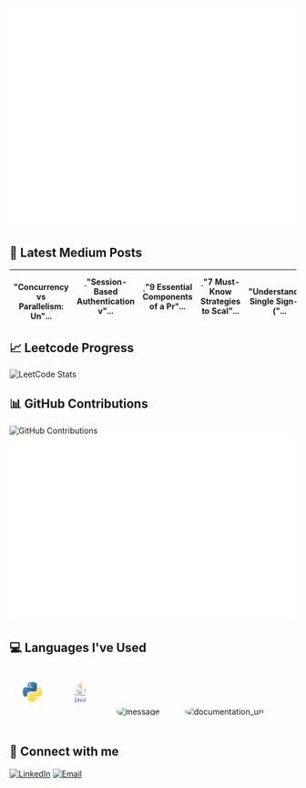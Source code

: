<img alt="" width="100%" height="60%" src="https://github.com/dicusa/dicusa/blob/main/metrics.base.svg" alt=""></img>

## 📖 Latest Medium Posts
<!-- BLOG-POST-THUMBNAILS:START -->
<table style="border-spacing: 0; border-collapse: separate;"><thead><tr>
  <th style="justify-content: space-between;">
    <a href="https://medium.com/@jain.yash1909/concurrency-vs-parallelism-understanding-the-key-differences-202a8cd99417?source=rss-572bb85fdb------2" style="height:160px; width:130px">
      <img src="https://miro.medium.com/v2/resize:fit:1080/1*dHfK9ZbBlZ_TONQPw8U7oA.png" alt="" >
    </a>
<span>"Concurrency vs Parallelism: Un"...   </span></th>
  <th style="justify-content: space-between;">
    <a href="https://medium.com/@jain.yash1909/session-based-authentication-vs-jwt-based-authentication-whats-the-difference-5d9e24d7e916?source=rss-572bb85fdb------2" style="height:160px; width:130px">
      <img src="https://miro.medium.com/v2/resize:fit:985/1*C9QNPtNlSmSoqUZUZWlqxw.png" alt="" >
    </a>
<span>"Session-Based Authentication v"...   </span></th>
  <th style="justify-content: space-between;">
    <a href="https://medium.com/@jain.yash1909/9-essential-components-of-a-production-microservice-application-761ff972dd19?source=rss-572bb85fdb------2" style="height:160px; width:130px">
      <img src="https://miro.medium.com/v2/da:true/resize:fit:1200/0*mZNl7dyLzqEX97Zc.gif" alt="" >
    </a>
<span>"9 Essential Components of a Pr"...   </span></th>
  <th style="justify-content: space-between;">
    <a href="https://medium.com/@jain.yash1909/7-must-know-strategies-to-scale-your-database-bf26c9077333?source=rss-572bb85fdb------2" style="height:160px; width:130px">
      <img src="https://miro.medium.com/v2/resize:fit:1189/1*uhrFqZ3v7CBUt0Az7cncaQ.jpeg" alt="" >
    </a>
<span>"7 Must-Know Strategies to Scal"...   </span></th>
  <th style="justify-content: space-between;">
    <a href="https://medium.com/@jain.yash1909/understanding-single-sign-on-sso-ca7aae32bdcd?source=rss-572bb85fdb------2" style="height:160px; width:130px">
      <img src="https://miro.medium.com/v2/resize:fit:712/1*yiw8smZDlNLmGgDyzWXdQg.png" alt="" >
    </a>
<span>"Understanding Single Sign-On ("...   </span></th>
</tr></thead></table>
<!-- BLOG-POST-THUMBNAILS:END -->

## 📈 Leetcode Progress
![LeetCode Stats](https://leetcard.jacoblin.cool/dicusa?theme=transparent&font=Mallanna&ext=heatmap)

## 📊 GitHub Contributions
![GitHub Contributions](https://ghchart.rshah.org/dicusa)
![Metrics](https://github.com/dicusa/dicusa/blob/main/metrics.plugin.isocalendar.fullyear.svg)

## 💻 Languages I've Used
<!-- LANGUAGES-USED-START -->
<img src="https://raw.githubusercontent.com/github/explore/main/topics/python/python.png" alt="Python" width="40" height="40" style="margin:20px; border-radius: 40% " /> <img src="https://raw.githubusercontent.com/github/explore/main/topics/java/java.png" alt="Java" width="40" height="40" style="margin:20px; border-radius: 40% " /> <img src="https://via.placeholder.com/40?text=?" alt="message" width="40" height="40" style="margin:20px; border-radius: 40% " /> <img src="https://via.placeholder.com/40?text=?" alt="documentation_url" width="40" height="40" style="margin:20px; border-radius: 40% " />
<!-- LANGUAGES-USED-END -->

## 🔗 Connect with me
[![LinkedIn](https://img.shields.io/badge/LinkedIn-Connect-blue)](https://www.linkedin.com/in/yash-jain-869144b1/)
[![Email](https://img.shields.io/badge/Email-Connect-orange)](mailto:jain.yash1909@gmail.com)





